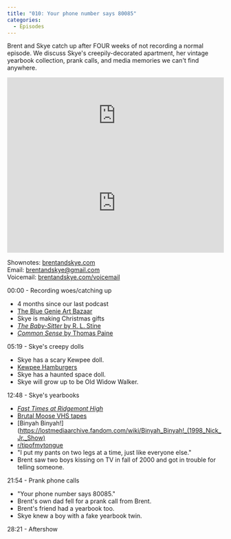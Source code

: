 ```yaml
---
title: "010: Your phone number says 80085"
categories:
  - Episodes
---
```


Brent and Skye catch up after FOUR weeks of not recording a normal episode. We discuss Skye's creepily-decorated apartment, her vintage yearbook collection, prank calls, and media memories we can't find anywhere.

<iframe allow="autoplay *; encrypted-media *; fullscreen *" frameborder="0" height="175" style="width:100%;max-width:660px;overflow:hidden;background:transparent;" sandbox="allow-forms allow-popups allow-same-origin allow-scripts allow-storage-access-by-user-activation allow-top-navigation-by-user-activation" src="https://embed.podcasts.apple.com/us/podcast/010-your-phone-number-says-80085/id1533559367?i=1000502009982"></iframe>

<iframe src="https://open.spotify.com/embed-podcast/episode/1ywBJeBIfZFeZinJaX86Rk" width="100%" height="232" frameborder="0" allowtransparency="true" allow="encrypted-media"></iframe>

Shownotes: [brentandskye.com](https://brentandskye.com)  
Email: [brentandskye@gmail.com](mailto:brentandskye@gmail.com)  
Voicemail: [brentandskye.com/voicemail](https://anchor.fm/brentandskye/message)

00:00 - Recording woes/catching up

* 4 months since our last podcast
* [The Blue Genie Art Bazaar](https://bluegenieartbazaar.com)
* Skye is making Christmas gifts
* [*The Baby-Sitter* by R. L. Stine](https://www.amazon.com/Baby-Sitter-R-L-Stine-ebook/dp/B07QSFTKFX/ref=sr_1_2?dchild=1&keywords=the+babysitter+rl+stein&qid=1607626272&sr=8-2)
* [*Common Sense* by Thomas Paine](https://en.wikipedia.org/wiki/Common_Sense)

05:19 - Skye's creepy dolls

* Skye has a scary Kewpee doll.
* [Kewpee Hamburgers](https://kewpeehamburgers.com)
* Skye has a haunted space doll.
* Skye will grow up to be Old Widow Walker.

12:48 - Skye's yearbooks

* [*Fast Times at Ridgemont High*](https://en.wikipedia.org/wiki/Fast_Times_at_Ridgemont_High)
* [Brutal Moose VHS tapes](https://www.youtube.com/watch?v=bgI65YsbM80)
* [Binyah Binyah!](https://lostmediaarchive.fandom.com/wiki/Binyah_Binyah!_(1998_Nick_Jr._Show)
* [r/tipofmytongue](https://www.reddit.com/r/tipofmytongue/)
* "I put my pants on two legs at a time, just like everyone else."
* Brent saw two boys kissing on TV in fall of 2000 and got in trouble for telling someone.

21:54 - Prank phone calls

* "Your phone number says 80085."
* Brent's own dad fell for a prank call from Brent.
* Brent's friend had a yearbook too.
* Skye knew a boy with a fake yearbook twin.

28:21 - Aftershow
